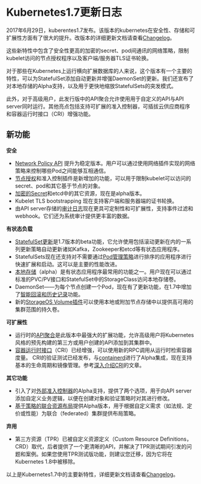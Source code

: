 # Kubernetes1.7更新日志

2017年6月29日，kuberentes1.7发布。该版本的kubernetes在安全性、存储和可扩展性方面有了很大的提升。改版本的详细更新文档请查看[Changelog](https://github.com/kubernetes/kubernetes/blob/master/CHANGELOG-1.7.md)。

这些新特性中包含了安全性更高的加密的secret、pod间通讯的网络策略，限制kubelet访问的节点授权程序以及客户端/服务器TLS证书轮换。

对于那些在Kubernetes上运行横向扩展数据库的人来说，这个版本有一个主要的特性，可以为StatefulSet添加自动更新并增强DaemonSet的更新。我们还宣布了对本地存储的Alpha支持，以及用于更快地缩放StatefulSets的突发模式。

此外，对于高级用户，此发行版中的API聚合允许使用用于自定义的API与API server同时运行。其他亮点包括支持可扩展的准入控制器，可插拔云供应商程序和容器运行时接口（CRI）增强功能。

## 新功能

**安全**

- [Network Policy API](https://kubernetes.io/docs/concepts/services-networking/network-policies/) 提升为稳定版本。用户可以通过使用网络插件实现的网络策略来控制哪些Pod之间能够互相通信。
- [节点授权](https://kubernetes.io/docs/admin/authorization/node/)和准入控制插件是新增加的功能，可以用于限制kubelet可以访问的secret、pod和其它基于节点的对象。
- [加密的Secret](https://kubernetes.io/docs/tasks/administer-cluster/encrypt-data/)和etcd中的其它资源，现在是alpha版本。
- Kubelet TLS bootstrapping 现在支持客户端和服务器端的证书轮换。
- 由API server存储的[审计日志](https://kubernetes.io/docs/tasks/debug-application-cluster/audit/)现在更具可定制性和可扩展性，支持事件过滤和webhook。它们还为系统审计提供更丰富的数据。

**有状态负载**

- [StatefulSet更新](https://kubernetes.io/docs/tutorials/stateful-application/basic-stateful-set/#updating-statefulsets)是1.7版本的beta功能，它允许使用包括滚动更新在内的一系列更新策略自动更新诸如Kafka，Zookeeper和etcd等有状态应用程序。
- StatefulSets现在还支持对不需要通过[Pod管理策略](https://kubernetes.io/docs/concepts/workloads/controllers/statefulset/#pod-management-policies)进行排序的应用程序进行快速扩展和启动。这可以是主要的性能改进。
- [本地存储](https://kubernetes.io/docs/concepts/storage/volumes/#local)（alpha）是有状态应用程序最常用的功能之一。用户现在可以通过标准的PVC/PV接口和StatefulSet中的StorageClass访问本地存储卷。
- DaemonSet——为每个节点创建一个Pod，现在有了更新功能，在1.7中增加了[智能回滚和历史记录](https://kubernetes.io/docs/tasks/manage-daemon/rollback-daemon-set/)功能。
- 新的[StorageOS Volume插件](https://kubernetes.io/docs/concepts/storage/volumes/#storageos)可以使用本地或附加节点存储中以提供高可用的集群范围的持久卷。

**可扩展性**

- 运行时的[API聚合](https://kubernetes.io/docs/concepts/api-extension/apiserver-aggregation/)是此版本中最强大的扩展功能，允许高级用户将Kubernetes风格的预先构建的第三方或用户创建的API添加到其集群中。
- [容器运行时接口](https://github.com/kubernetes/community/blob/master/contributors/devel/container-runtime-interface.md)（CRI）已经增强，可以使用新的RPC调用从运行时检索容器度量。 CRI的验证测试已经发布，与[containerd](http://containerd.io/)进行了Alpha集成，现在支持基本的生命周期和镜像管理。参考[深入介绍CRI](http://blog.kubernetes.io/2016/12/container-runtime-interface-cri-in-kubernetes.html)的文章。

**其它功能**

- 引入了对[外部准入控制器](https://kubernetes.io/docs/admin/extensible-admission-controllers/)的Alpha支持，提供了两个选项，用于向API server添加自定义业务逻辑，以便在创建对象和验证策略时对其进行修改。
- [基于策略的联合资源布局](https://kubernetes.io/docs/tasks/federation/set-up-placement-policies-federation/)提供Alpha版本，用于根据自定义需求（如法规、定价或性能）为联合（federated）集群提供布局策略。

**弃用** 

- 第三方资源（TPR）已被自定义资源定义（Custom Resource Definitions，CRD）取代，后者提供了一个更清晰的API，并解决了TPR测试期间引发的问题和案例。如果您使用TPR测试版功能，则建议您迁移，因为它将在Kubernetes 1.8中被移除。

以上是Kubernetes1.7中的主要新特性，详细更新文档请查看[Changelog](https://github.com/kubernetes/kubernetes/blob/master/CHANGELOG-1.7.md)。
